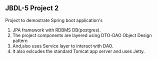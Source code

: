## JBDL-5 Project 2
  
  Project to demostrate Spring boot application's
  
  1. JPA framework with RDBMS DB(postgres).
  2. The project components are layered using DTO-DAO Object Design pattern 
  3. And,also uses Service layer to interact with DAO.
  4. It also exlcudes the standard Tomcat app server and uses Jetty.
  